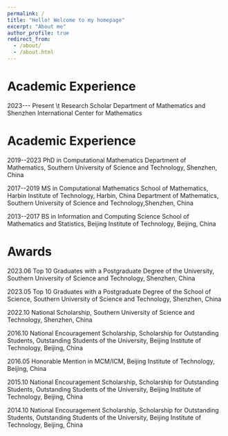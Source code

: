 ```yaml
---
permalink: /
title: "Hello! Welcome to my homepage"
excerpt: "About me"
author_profile: true
redirect_from: 
  - /about/
  - /about.html
---
```


Academic Experience
======
2023--- Present \t Research Scholar    Department of Mathematics and Shenzhen International Center for Mathematics

Academic Experience
======
2019--2023 PhD in  Computational Mathematics
          Department of Mathematics, Southern University of Science and Technology, Shenzhen, China
  
2017--2019  MS in Computational Mathematics
           School of Mathematics, Harbin Institute of Technology, Harbin, China 
           Department of Mathematics, Southern University of Science and Technology,Shenzhen, China

2013--2017 BS in Information and Computing Science
           School of Mathematics and Statistics, Beijing Institute of Technology, Beijing, China


Awards
======
2023.06 Top 10 Graduates with a Postgraduate Degree of the University, Southern University of Science and Technology, Shenzhen, China

2023.05 Top 10 Graduates with a Postgraduate Degree of the School of Science,
Southern University of Science and Technology, Shenzhen, China

2022.10 National Scholarship, Southern University of Science and Technology, Shenzhen, China

2016.10 National Encouragement Scholarship, Scholarship for Outstanding Students, Outstanding Students of the University, Beijing Institute of Technology, Beijing, China

2016.05 Honorable Mention in MCM/ICM, Beijing Institute of Technology, Beijing, China

2015.10 National Encouragement Scholarship, Scholarship for Outstanding Students, Outstanding Students of the University, Beijing Institute of Technology, Beijing, China

2014.10 National Encouragement Scholarship, Scholarship for Outstanding Students, Outstanding Students of the University, Beijing Institute of Technology, Beijing, China